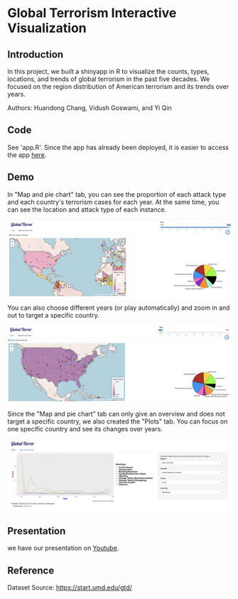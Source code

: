 # Global Terrorism Interactive Visualization

## Introduction
In this project, we built a shinyapp in R to visualize the counts, types, locations, and trends of global terrorism in the past five decades. We focused on the region distribution of American terrorism and its trends over years. 

Authors: Huandong Chang, Vidush Goswami, and Yi Qin 

## Code
See 'app.R'. Since the app has already been deployed, it is easier to access the app [here](https://huandongchang.shinyapps.io/GlobalTerrorism/).


## Demo
In "Map and pie chart" tab, you can see the proportion of each attack type and each country's terrorism cases for each year. At the same time, you can see the location and attack type of each instance. 


![](Demos/map2.png)



You can also choose different years (or play automatically) and zoom in and out to target a specific country.




![](Demos/map.png)




Since the "Map and pie chart" tab can only give an overview and does not target a specific country, we also created the "Plots" tab. You can focus on one specific country and see its changes over years.


![](Demos/plot.png)

## Presentation
we have our presentation on [Youtube](https://www.youtube.com/watch?v=R8nh2km174Q).


## Reference
Dataset Source: https://start.umd.edu/gtd/
